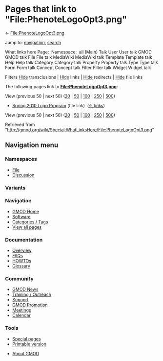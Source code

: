 <div id="mw-page-base" class="noprint">

</div>

<div id="mw-head-base" class="noprint">

</div>

<div id="content" class="mw-body" role="main">

<span id="top"></span>

<div id="mw-js-message" style="display:none;">

</div>



# <span dir="auto">Pages that link to "File:PhenoteLogoOpt3.png"</span>

<div id="bodyContent">

<div id="contentSub">

←
[File:PhenoteLogoOpt3.png](/wiki/File:PhenoteLogoOpt3.png "File:PhenoteLogoOpt3.png")

</div>

<div id="jump-to-nav" class="mw-jump">

Jump to: [navigation](#mw-navigation), [search](#p-search)

</div>

<div id="mw-content-text">

What links here Page:  Namespace:  all (Main) Talk User User talk GMOD
GMOD talk File File talk MediaWiki MediaWiki talk Template Template talk
Help Help talk Category Category talk Property Property talk Type Type
talk Form Form talk Concept Concept talk Filter Filter talk Widget
Widget talk

Filters
[Hide](/mediawiki/index.php?title=Special:WhatLinksHere/File:PhenoteLogoOpt3.png&hidetrans=1 "Special:WhatLinksHere/File:PhenoteLogoOpt3.png")
transclusions \|
[Hide](/mediawiki/index.php?title=Special:WhatLinksHere/File:PhenoteLogoOpt3.png&hidelinks=1 "Special:WhatLinksHere/File:PhenoteLogoOpt3.png")
links \|
[Hide](/mediawiki/index.php?title=Special:WhatLinksHere/File:PhenoteLogoOpt3.png&hideredirs=1 "Special:WhatLinksHere/File:PhenoteLogoOpt3.png")
redirects \|
[Hide](/mediawiki/index.php?title=Special:WhatLinksHere/File:PhenoteLogoOpt3.png&hideimages=1 "Special:WhatLinksHere/File:PhenoteLogoOpt3.png")
file links

The following pages link to
**[File:PhenoteLogoOpt3.png](/wiki/File:PhenoteLogoOpt3.png "File:PhenoteLogoOpt3.png")**:

View (previous 50 \| next 50)
([20](/mediawiki/index.php?title=Special:WhatLinksHere/File:PhenoteLogoOpt3.png&limit=20 "Special:WhatLinksHere/File:PhenoteLogoOpt3.png")
\|
[50](/mediawiki/index.php?title=Special:WhatLinksHere/File:PhenoteLogoOpt3.png&limit=50 "Special:WhatLinksHere/File:PhenoteLogoOpt3.png")
\|
[100](/mediawiki/index.php?title=Special:WhatLinksHere/File:PhenoteLogoOpt3.png&limit=100 "Special:WhatLinksHere/File:PhenoteLogoOpt3.png")
\|
[250](/mediawiki/index.php?title=Special:WhatLinksHere/File:PhenoteLogoOpt3.png&limit=250 "Special:WhatLinksHere/File:PhenoteLogoOpt3.png")
\|
[500](/mediawiki/index.php?title=Special:WhatLinksHere/File:PhenoteLogoOpt3.png&limit=500 "Special:WhatLinksHere/File:PhenoteLogoOpt3.png"))

- [Spring 2010 Logo
  Program](/wiki/Spring_2010_Logo_Program "Spring 2010 Logo Program")
  (file link) ‎ <span class="mw-whatlinkshere-tools">([←
  links](/mediawiki/index.php?title=Special:WhatLinksHere&target=Spring+2010+Logo+Program "Special:WhatLinksHere"))</span>

View (previous 50 \| next 50)
([20](/mediawiki/index.php?title=Special:WhatLinksHere/File:PhenoteLogoOpt3.png&limit=20 "Special:WhatLinksHere/File:PhenoteLogoOpt3.png")
\|
[50](/mediawiki/index.php?title=Special:WhatLinksHere/File:PhenoteLogoOpt3.png&limit=50 "Special:WhatLinksHere/File:PhenoteLogoOpt3.png")
\|
[100](/mediawiki/index.php?title=Special:WhatLinksHere/File:PhenoteLogoOpt3.png&limit=100 "Special:WhatLinksHere/File:PhenoteLogoOpt3.png")
\|
[250](/mediawiki/index.php?title=Special:WhatLinksHere/File:PhenoteLogoOpt3.png&limit=250 "Special:WhatLinksHere/File:PhenoteLogoOpt3.png")
\|
[500](/mediawiki/index.php?title=Special:WhatLinksHere/File:PhenoteLogoOpt3.png&limit=500 "Special:WhatLinksHere/File:PhenoteLogoOpt3.png"))

</div>

<div class="printfooter">

Retrieved from
"<http://gmod.org/wiki/Special:WhatLinksHere/File:PhenoteLogoOpt3.png>"

</div>

<div id="catlinks" class="catlinks catlinks-allhidden">

</div>

<div class="visualClear">

</div>

</div>

</div>

<div id="mw-navigation">

## Navigation menu

<div id="mw-head">



<div id="left-navigation">

<div id="p-namespaces" class="vectorTabs" role="navigation"
aria-labelledby="p-namespaces-label">

### Namespaces

- <span id="ca-nstab-image"><a href="/wiki/File:PhenoteLogoOpt3.png" accesskey="c"
  title="View the file page [c]">File</a></span>
- <span id="ca-talk"><a
  href="/mediawiki/index.php?title=File_talk:PhenoteLogoOpt3.png&amp;action=edit&amp;redlink=1"
  accesskey="t"
  title="Discussion about the content page [t]">Discussion</a></span>

</div>

<div id="p-variants" class="vectorMenu emptyPortlet" role="navigation"
aria-labelledby="p-variants-label">

### 

### Variants[](#)

<div class="menu">

</div>

</div>

</div>

<div id="right-navigation">





</div>



</div>

</div>

</div>

<div id="mw-panel">

<div id="p-logo" role="banner">

<a href="/wiki/Main_Page"
style="background-image: url(http://gmod.org/images/GMOD-cogs.png);"
title="Visit the main page"></a>

</div>

<div id="p-Navigation" class="portal" role="navigation"
aria-labelledby="p-Navigation-label">

### Navigation

<div class="body">

- <span id="n-GMOD-Home">[GMOD Home](/wiki/Main_Page)</span>
- <span id="n-Software">[Software](/wiki/GMOD_Components)</span>
- <span id="n-Categories-.2F-Tags">[Categories /
  Tags](/wiki/Categories)</span>
- <span id="n-View-all-pages">[View all
  pages](/wiki/Special:AllPages)</span>

</div>

</div>

<div id="p-Documentation" class="portal" role="navigation"
aria-labelledby="p-Documentation-label">

### Documentation

<div class="body">

- <span id="n-Overview">[Overview](/wiki/Overview)</span>
- <span id="n-FAQs">[FAQs](/wiki/Category:FAQ)</span>
- <span id="n-HOWTOs">[HOWTOs](/wiki/Category:HOWTO)</span>
- <span id="n-Glossary">[Glossary](/wiki/Glossary)</span>

</div>

</div>

<div id="p-Community" class="portal" role="navigation"
aria-labelledby="p-Community-label">

### Community

<div class="body">

- <span id="n-GMOD-News">[GMOD News](/wiki/GMOD_News)</span>
- <span id="n-Training-.2F-Outreach">[Training /
  Outreach](/wiki/Training_and_Outreach)</span>
- <span id="n-Support">[Support](/wiki/Support)</span>
- <span id="n-GMOD-Promotion">[GMOD
  Promotion](/wiki/GMOD_Promotion)</span>
- <span id="n-Meetings">[Meetings](/wiki/Meetings)</span>
- <span id="n-Calendar">[Calendar](/wiki/Calendar)</span>

</div>

</div>

<div id="p-tb" class="portal" role="navigation"
aria-labelledby="p-tb-label">

### Tools

<div class="body">

- <span id="t-specialpages"><a href="/wiki/Special:SpecialPages" accesskey="q"
  title="A list of all special pages [q]">Special pages</a></span>
- <span id="t-print"><a
  href="/mediawiki/index.php?title=Special:WhatLinksHere/File:PhenoteLogoOpt3.png&amp;printable=yes"
  rel="alternate" accesskey="p"
  title="Printable version of this page [p]">Printable version</a></span>

</div>

</div>

</div>

</div>

<div id="footer" role="contentinfo">

- <span id="footer-places-about">[About
  GMOD](/wiki/GMOD:About "GMOD:About")</span>

<!-- -->






</div>
